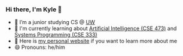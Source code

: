 ### Hi there, I'm Kyle 👋

- :school: I’m a junior studying CS @ [UW](https://www.cs.washington.edu/)
- :book: I'm currently learning about [Artificial Intelligence (CSE 473)](https://courses.cs.washington.edu/courses/cse473/) and [Systems Programming (CSE 333)](https://courses.cs.washington.edu/courses/cse333/)
- :rocket: Here is [my personal website](https://kylemumma.github.io/) if you want to learn more about me
- :smile: Pronouns: he/him
